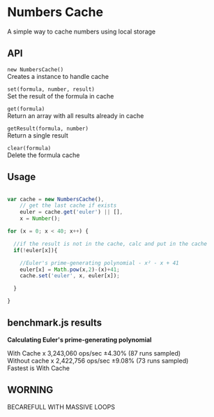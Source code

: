 Numbers Cache
=============

A simple way to cache numbers using local storage

API
---

`new NumbersCache()`<br/>
Creates a instance to handle cache

`set(formula, number, result)`<br/>
Set the result of the formula in cache

`get(formula)`<br/>
Return an array with all results already in cache

`getResult(formula, number)`<br/>
Return a single result

`clear(formula)`<br/>
Delete the formula cache

Usage
-----

```js

var cache = new NumbersCache(),
    // get the last cache if exists
    euler = cache.get('euler') || [],
    x = Number();

for (x = 0; x < 40; x++) {

  //if the result is not in the cache, calc and put in the cache
  if(!euler[x]){

    //Euler's prime-generating polynomial - x² - x + 41
    euler[x] = Math.pow(x,2)-(x)+41;
    cache.set('euler', x, euler[x]);

  }

}

```

benchmark.js results
--------------------

**Calculating Euler's prime-generating polynomial**<br/>

With Cache x 3,243,060 ops/sec ±4.30% (87 runs sampled)<br/>
Without cache x 2,422,756 ops/sec ±9.08% (73 runs sampled)<br/>
Fastest is With Cache

WORNING
-------

BECAREFULL WITH MASSIVE LOOPS
